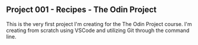## Project 001 - Recipes - The Odin Project

This is the very first project I'm creating for the The Odin Project course.  I'm creating from scratch using VSCode and utilizing Git through the command line.